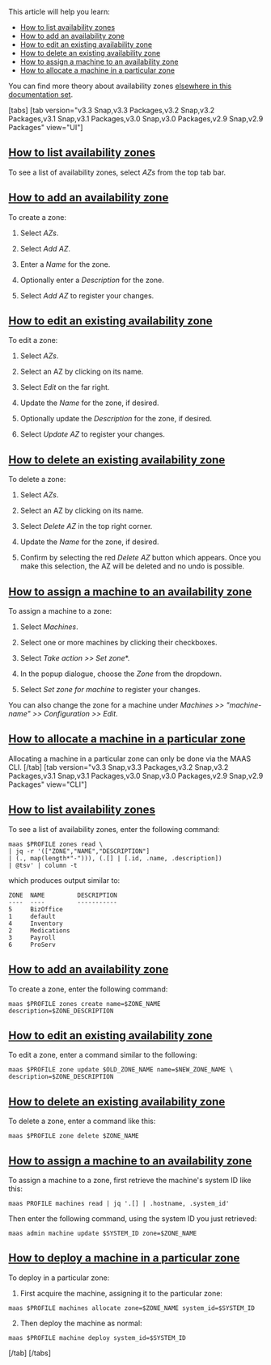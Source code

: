 <!-- "How to use availability zones" -->
This article will help you learn:

- [How to list availability zones](#heading--list-zones)
- [How to add an availability zone](#heading--add-a-zone)
- [How to edit an existing availability zone](#heading--edit-a-zone)
- [How to delete an existing availability zone](#heading--delete-a-zone)
- [How to assign a machine to an availability zone](#heading--assign-a-node-to-a-zone)
- [How to allocate a machine in a particular zone](#heading--allocate-a-node-in-a-zone)

You can find more theory about availability zones [elsewhere in this documentation set](/t/about-networking/6680#heading--about-availability-zones).

[tabs]
[tab version="v3.3 Snap,v3.3 Packages,v3.2 Snap,v3.2 Packages,v3.1 Snap,v3.1 Packages,v3.0 Snap,v3.0 Packages,v2.9 Snap,v2.9 Packages" view="UI"]
<a href="#heading--list-zones"><h2 id="heading--list-zones">How to list availability zones</h2></a>

To see a list of availability zones, select *AZs* from the top tab bar.

<a href="#heading--add-a-zone"><h2 id="heading--add-a-zone">How to add an availability zone</h2></a>

To create a zone:

1. Select *AZs*.

2. Select *Add AZ*.

3. Enter a *Name* for the zone.

4. Optionally enter a *Description* for the zone.

5. Select *Add AZ* to register your changes.

<a href="#heading--edit-a-zone"><h2 id="heading--edit-a-zone">How to edit an existing availability zone</h2></a>

To edit a zone:

1. Select *AZs*.

2. Select an AZ by clicking on its name.

3. Select *Edit* on the far right.

4. Update the *Name* for the zone, if desired.

5. Optionally update the *Description* for the zone, if desired.

6. Select *Update AZ* to register your changes.

<a href="#heading--delete-a-zone"><h2 id="heading--delete-a-zone">How to delete an existing availability zone</h2></a>

To delete a zone:

1. Select *AZs*.

2. Select an AZ by clicking on its name.

3. Select *Delete AZ* in the top right corner.

4. Update the *Name* for the zone, if desired.

5. Confirm by selecting the red *Delete AZ* button which appears.  Once you make this selection, the AZ will be deleted and no undo is possible.

<a href="#heading--assign-a-node-to-a-zone"><h2 id="heading--assign-a-node-to-a-zone">How to assign a machine to an availability zone</h2></a>

To assign a machine to a zone:

1. Select *Machines*.

2. Select one or more machines by clicking their checkboxes.

3. Select *Take action >> Set zone**.

4. In the popup dialogue, choose the *Zone* from the dropdown.

5. Select *Set zone for machine* to register your changes.

You can also change the zone for a machine under *Machines >> "machine-name" >> Configuration >> Edit*.

<a href="#heading--allocate-a-node-in-a-zone"><h2 id="heading--allocate-a-node-in-a-zone">How to allocate a machine in a particular zone</h2></a>

Allocating a machine in a particular zone can only be done via the MAAS CLI.
[/tab]
[tab version="v3.3 Snap,v3.3 Packages,v3.2 Snap,v3.2 Packages,v3.1 Snap,v3.1 Packages,v3.0 Snap,v3.0 Packages,v2.9 Snap,v2.9 Packages" view="CLI"]

<a href="#heading--list-zones"><h2 id="heading--list-zones">How to list availability zones</h2></a>

To see a list of availability zones, enter the following command:

```
maas $PROFILE zones read \
| jq -r '(["ZONE","NAME","DESCRIPTION"]
| (., map(length*"-"))), (.[] | [.id, .name, .description])
| @tsv' | column -t
```

which produces output similar to:

```
ZONE  NAME         DESCRIPTION
----  ----         -----------
5     BizOffice
1     default
4     Inventory
2     Medications
3     Payroll
6     ProServ
```

<a href="#heading--add-a-zone"><h2 id="heading--add-a-zone">How to add an availability zone</h2></a>

To create a zone, enter the following command:

```
maas $PROFILE zones create name=$ZONE_NAME description=$ZONE_DESCRIPTION
```

<a href="#heading--edit-a-zone"><h2 id="heading--edit-a-zone">How to edit an existing availability zone</h2></a>

To edit a zone, enter a command similar to the following:

```
maas $PROFILE zone update $OLD_ZONE_NAME name=$NEW_ZONE_NAME \
description=$ZONE_DESCRIPTION
```

<a href="#heading--delete-a-zone"><h2 id="heading--delete-a-zone">How to delete an existing availability zone</h2></a>

To delete a zone, enter a command like this:

```
maas $PROFILE zone delete $ZONE_NAME
```

<a href="#heading--assign-a-node-to-a-zone"><h2 id="heading--assign-a-node-to-a-zone">How to assign a machine to an availability zone</h2></a>

To assign a machine to a zone, first retrieve the machine's system ID like this:

```
maas PROFILE machines read | jq '.[] | .hostname, .system_id'
```

Then enter the following command, using the system ID you just retrieved:

```
maas admin machine update $SYSTEM_ID zone=$ZONE_NAME
```

<a href="#heading--How-to-deploy-a-machine-in-a-particular-zone"><h2 id="heading--How-to-deploy-a-machine-in-a-particular-zone">How to deploy a machine in a particular zone</h2></a>

To deploy in a particular zone:

1. First acquire the machine, assigning it to the particular zone:

```nohighlight
maas $PROFILE machines allocate zone=$ZONE_NAME system_id=$SYSTEM_ID 
```

2. Then deploy the machine as normal:

```nohighlight
maas $PROFILE machine deploy system_id=$SYSTEM_ID
```
[/tab]
[/tabs]
